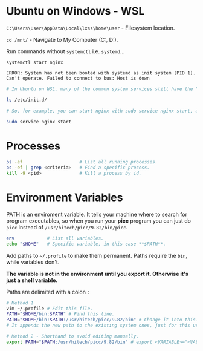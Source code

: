 # Ubuntu on Windows - WSL

`C:\Users\User\AppData\Local\lxss\home\user` - Filesystem location.

`cd /mnt/` - Navigate to My Computer (C:, D:).

Run commands without `systemctl` i.e. `systemd`...

```
systemctl start nginx

ERROR: System has not been booted with systemd as init system (PID 1). Can't operate. Failed to connect to bus: Host is down
```

```bash
# In Ubuntu on WSL, many of the common system services still have the "old" init.d scripts available to be used in place of systemctl with Systemd units.

ls /etc/init.d/

# So, for example, you can start nginx with sudo service nginx start, and it will run the /etc/init.d/nginx script with the start argument.

sudo service nginx start
```

# Processes

```bash
ps -ef                     # List all running processes.
ps -ef | grep <criteria>   # Find a specific process.
kill -9 <pid>              # Kill a process by id.
```

# Environment Variables

PATH is an enviroment variable. It tells your machine where to search for program executables, so when you run your **picc** program you can just do `picc` instead of `/usr/hitech/picc/9.82/bin/picc`.

```bash
env            # List all variables.
echo "$HOME"   # Specific variable, in this case **$PATH**.
```

Add paths to `~/.profile` to make them permanent. Paths require the `bin`, while variables don't.

**The variable is not in the environment until you export it. Otherwise it's just a shell variable.**

Paths are delimited with a colon `:`

```bash
# Method 1
vim ~/.profile # Edit this file.
PATH="$HOME/bin:$PATH" # Find this line.
PATH="$HOME/bin:$PATH:/usr/hitech/picc/9.82/bin" # Change it into this.
# It appends the new path to the existing system ones, just for this user.

# Method 2 - Shorthand to avoid editing manually.
export PATH="$PATH:/usr/hitech/picc/9.82/bin" # export <VARIABLE>="<VALUE>"
```
